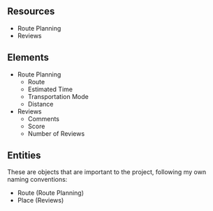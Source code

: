 ## Resources

- Route Planning
- Reviews

## Elements

- Route Planning
  - Route
  - Estimated Time
  - Transportation Mode
  - Distance
- Reviews
  - Comments
  - Score
  - Number of Reviews

## Entities

These are objects that are important to the project, following my own naming conventions:

- Route (Route Planning)
- Place (Reviews)